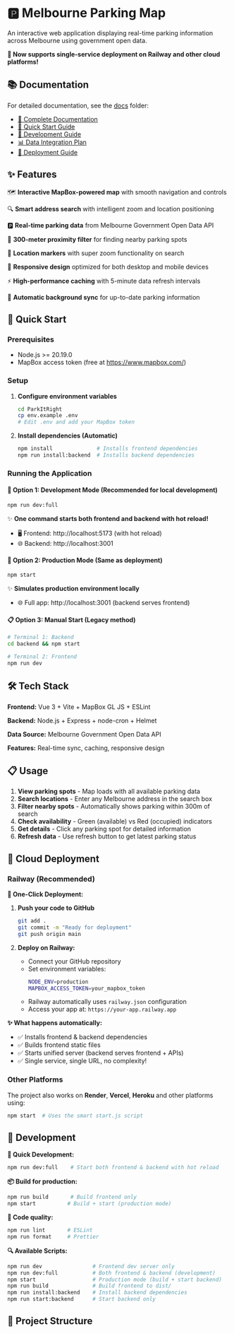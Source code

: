 # 🅿️ Melbourne Parking Map

An interactive web application displaying real-time parking information across Melbourne using government open data.

**🚀 Now supports single-service deployment on Railway and other cloud platforms!**

## 📚 Documentation

For detailed documentation, see the [docs](./docs/) folder:
- [📖 Complete Documentation](./docs/README.md)
- [🚀 Quick Start Guide](./docs/README.md#quick-start)
- [🔧 Development Guide](./docs/README.md#development-guide)
- [📊 Data Integration Plan](./docs/MELBOURNE_DATA_INTEGRATION_PLAN.md)
- [🚀 Deployment Guide](./docs/DEPLOYMENT.md)

## ✨ Features

🗺️ **Interactive MapBox-powered map** with smooth navigation and controls

🔍 **Smart address search** with intelligent zoom and location positioning

🅿️ **Real-time parking data** from Melbourne Government Open Data API

📍 **300-meter proximity filter** for finding nearby parking spots

🎯 **Location markers** with super zoom functionality on search

📱 **Responsive design** optimized for both desktop and mobile devices

⚡ **High-performance caching** with 5-minute data refresh intervals

🔄 **Automatic background sync** for up-to-date parking information

## 🚀 Quick Start

### Prerequisites
- Node.js >= 20.19.0
- MapBox access token (free at https://www.mapbox.com/)

### Setup

1. **Configure environment variables**
   ```bash
   cd ParkItRight
   cp env.example .env
   # Edit .env and add your MapBox token
   ```

2. **Install dependencies (Automatic)**
   ```bash
   npm install              # Installs frontend dependencies
   npm run install:backend  # Installs backend dependencies
   ```

### Running the Application

#### 🎯 **Option 1: Development Mode (Recommended for local development)**
```bash
npm run dev:full
```
✨ **One command starts both frontend and backend with hot reload!**
- 🖥️ Frontend: http://localhost:5173 (with hot reload)
- 🌐 Backend: http://localhost:3001

#### 🚀 **Option 2: Production Mode (Same as deployment)**
```bash
npm start
```
✨ **Simulates production environment locally**
- 🌐 Full app: http://localhost:3001 (backend serves frontend)

#### 📋 **Option 3: Manual Start (Legacy method)**
```bash
# Terminal 1: Backend
cd backend && npm start

# Terminal 2: Frontend  
npm run dev
```

## 🛠️ Tech Stack

**Frontend:** Vue 3 + Vite + MapBox GL JS + ESLint

**Backend:** Node.js + Express + node-cron + Helmet

**Data Source:** Melbourne Government Open Data API

**Features:** Real-time sync, caching, responsive design

## 📋 Usage

1. **View parking spots** - Map loads with all available parking data
2. **Search locations** - Enter any Melbourne address in the search box
3. **Filter nearby spots** - Automatically shows parking within 300m of search
4. **Check availability** - Green (available) vs Red (occupied) indicators
5. **Get details** - Click any parking spot for detailed information
6. **Refresh data** - Use refresh button to get latest parking status

## 🚀 Cloud Deployment

### Railway (Recommended)

**🎯 One-Click Deployment:**

1. **Push your code to GitHub**
   ```bash
   git add .
   git commit -m "Ready for deployment"
   git push origin main
   ```

2. **Deploy on Railway:**
   - Connect your GitHub repository
   - Set environment variables:
     ```bash
     NODE_ENV=production
     MAPBOX_ACCESS_TOKEN=your_mapbox_token
     ```
   - Railway automatically uses `railway.json` configuration
   - Access your app at: `https://your-app.railway.app`

**✨ What happens automatically:**
- ✅ Installs frontend & backend dependencies
- ✅ Builds frontend static files
- ✅ Starts unified server (backend serves frontend + APIs)
- ✅ Single service, single URL, no complexity!

### Other Platforms

The project also works on **Render**, **Vercel**, **Heroku** and other platforms using:
```bash
npm start  # Uses the smart start.js script
```

## 🔧 Development

**🎯 Quick Development:**
```bash
npm run dev:full    # Start both frontend & backend with hot reload
```

**📦 Build for production:**
```bash
npm run build       # Build frontend only
npm start          # Build + start (production mode)
```

**🧹 Code quality:**
```bash
npm run lint       # ESLint  
npm run format     # Prettier
```

**🔍 Available Scripts:**
```bash
npm run dev                # Frontend dev server only
npm run dev:full           # Both frontend & backend (development)
npm start                  # Production mode (build + start backend)
npm run build              # Build frontend to dist/
npm run install:backend    # Install backend dependencies
npm run start:backend      # Start backend only
```

## 📁 Project Structure
